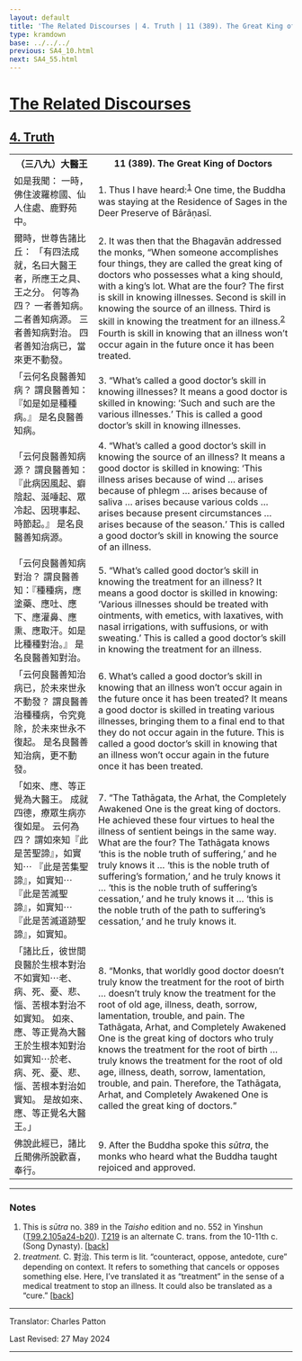 ```yaml
---
layout: default
title: 'The Related Discourses | 4. Truth | 11 (389). The Great King of Doctors'
type: kramdown
base: ../../../
previous: SA4_10.html
next: SA4_55.html
---
```


<h1><a href='../index.html'>The Related Discourses</a></h1>
<h2><a href='index.html'>4. Truth</a></h2>

<table class="trans">
  <th class='ch'>（三八九）大醫王</th>
  <th class='en'>11 (389). The Great King of Doctors</th>
  <tr>
    <td title='t125.2.105a24'>如是我聞： 一時，佛住波羅㮈國、仙人住處、鹿野苑中。</td>
    <td id='p1'>1. Thus I have heard:<sup id="ref1"><a href="#n1">1</a></sup> One time, the Buddha was staying at the Residence of Sages in the Deer Preserve of Bārāṇasī.</td>
  </tr>
  <tr>
    <td title='t125.2.105a25'>爾時，世尊告諸比丘： 「有四法成就，名曰大醫王者，所應王之具、王之分。 何等為四？ 一者善知病。 二者善知病源。 三者善知病對治。 四者善知治病已，當來更不動發。</td>
    <td id='p2'>2. It was then that the Bhagavān addressed the monks, “When someone accomplishes four things, they are called the great king of doctors who possesses what a king should, with a king’s lot. What are the four? The first is skill in knowing illnesses. Second is skill in knowing the source of an illness. Third is skill in knowing the treatment for an illness.<sup id="ref2"><a href="#n2">2</a></sup> Fourth is skill in knowing that an illness won’t occur again in the future once it has been treated.</td>
  </tr>
  <tr>
    <td title='t125.2.105a29'>「云何名良醫善知病？ 謂良醫善知：『如是如是種種病。』 是名良醫善知病。</td>
    <td id='p3'>3. “What’s called a good doctor’s skill in knowing illnesses? It means a good doctor is skilled in knowing: ‘Such and such are the various illnesses.’ This is called a good doctor’s skill in knowing illnesses.</td>
  </tr>
  <tr>
    <td title='t125.2.105b1'>「云何良醫善知病源？ 謂良醫善知：『此病因風起、癖陰起、涎唾起、眾冷起、因現事起、時節起。』 是名良醫善知病源。</td>
    <td id='p4'>4. “What’s called a good doctor’s skill in knowing the source of an illness? It means a good doctor is skilled in knowing: ‘This illness arises because of wind … arises because of phlegm … arises because of saliva … arises because various colds … arises because present circumstances … arises because of the season.’ This is called a good doctor’s skill in knowing the source of an illness.</td>
  </tr>
  <tr>
    <td title='t125.2.105b4'>「云何良醫善知病對治？ 謂良醫善知：『種種病，應塗藥、應吐、應下、應灌鼻、應熏、應取汗。如是比種種對治。』 是名良醫善知對治。</td>
    <td id='p5'>5. “What’s called good doctor’s skill in knowing the treatment for an illness? It means a good doctor is skilled in knowing: ‘Various illnesses should be treated with ointments, with emetics, with laxatives, with nasal irrigations, with suffusions, or with sweating.’ This is called a good doctor’s skill in knowing the treatment for an illness.</td>
  </tr>
  <tr>
    <td title='t125.2.105b7'>「云何良醫善知治病已，於未來世永不動發？ 謂良醫善治種種病，令究竟除，於未來世永不復起。 是名良醫善知治病，更不動發。</td>
    <td id='p6'>6. What’s called a good doctor’s skill in knowing that an illness won’t occur again in the future once it has been treated? It means a good doctor is skilled in treating various illnesses, bringing them to a final end to that they do not occur again in the future. This is called a good doctor’s skill in knowing that an illness won’t occur again in the future once it has been treated.</td>
  </tr>
  <tr>
    <td title='t125.2.105b10'>「如來、應、等正覺為大醫王。 成就四德，療眾生病亦復如是。 云何為四？ 謂如來知『此是苦聖諦』，如實知⋯ 『此是苦集聖諦』，如實知⋯ 『此是苦滅聖諦』，如實知⋯ 『此是苦滅道跡聖諦』，如實知。</td>
    <td id='p7'>7. “The Tathāgata, the Arhat, the Completely Awakened One is the great king of doctors. He achieved these four virtues to heal the illness of sentient beings in the same way. What are the four? The Tathāgata knows ‘this is the noble truth of suffering,’ and he truly knows it … ‘this is the noble truth of suffering’s formation,’ and he truly knows it … ‘this is the noble truth of suffering’s cessation,’ and he truly knows it … ‘this is the noble truth of the path to suffering’s cessation,’ and he truly knows it.</td>
  </tr>
  <tr>
    <td title='t125.2.105b14'>「諸比丘，彼世間良醫於生根本對治不如實知⋯老、病、死、憂、悲、惱、苦根本對治不如實知。 如來、應、等正覺為大醫王於生根本知對治如實知⋯於老、病、死、憂、悲、惱、苦根本對治如實知。 是故如來、應、等正覺名大醫王。」</td>
    <td id='p8'>8. “Monks, that worldly good doctor doesn’t truly know the treatment for the root of birth … doesn’t truly know the treatment for the root of old age, illness, death, sorrow, lamentation, trouble, and pain. The Tathāgata, Arhat, and Completely Awakened One is the great king of doctors who truly knows the treatment for the root of birth … truly knows the treatment for the root of old age, illness, death, sorrow, lamentation, trouble, and pain. Therefore, the Tathāgata, Arhat, and Completely Awakened One is called the great king of doctors.”</td>
  </tr>
  <tr>
    <td title='t125.2.105b19'>佛說此經已，諸比丘聞佛所說歡喜，奉行。</td>
    <td id='p9'>9. After the Buddha spoke this <em>sūtra</em>, the monks who heard what the Buddha taught rejoiced and approved.</td>
  </tr>
</table>

<hr/>

<h3 id="notes">Notes</h3>

<ol>
<li id="n1">This is <em>sūtra</em> no. 389 in the <cite>Taisho</cite> edition and no. 552 in Yinshun (<a href="https://cbetaonline.dila.edu.tw/zh/T02n0099_p0105a24" target="_blank">T99.2.105a24-b20</a>). <a href="https://cbetaonline.dila.edu.tw/zh/T04n0219_f001" target="_blank">T219</a> is an alternate C. trans. from the 10-11th c. (Song Dynasty). [<a href="#ref1">back</a>]</li>
<li id="n2"><em>treatment.</em> C. 對治. This term is lit. “counteract, oppose, antedote, cure” depending on context. It refers to something that cancels or opposes something else. Here, I’ve translated it as “treatment” in the sense of a medical treatment to stop an illness. It could also be translated as a “cure.” [<a href="#ref2">back</a>]</li>
</ol>
<hr/>

<p class="translator">Translator: Charles Patton</p>
<p class='revised'>Last Revised: 27 May 2024</p>

<hr/>